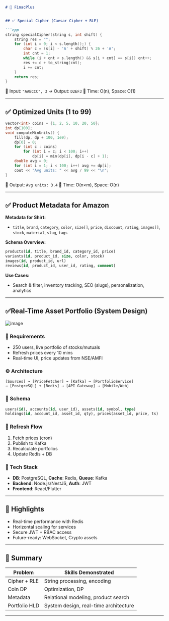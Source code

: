 

````markdown
# 💼 FinacPlus 


## ✅ Special Cipher (Caesar Cipher + RLE)

```cpp
string specialCipher(string s, int shift) {
    string res = "";
    for (int i = 0; i < s.length();) {
        char c = (s[i] - 'A' + shift) % 26 + 'A';
        int cnt = 1;
        while (i + cnt < s.length() && s[i + cnt] == s[i]) cnt++;
        res += c + to_string(cnt);
        i += cnt;
    }
    return res;
}
````

🔹 Input: `"AABCCC", 3` → Output: `D2EF3`
🔹 Time: O(n), Space: O(1)

---

## ✅  Optimized Units (1 to 99)

```cpp
vector<int> coins = {1, 2, 5, 10, 20, 50};
int dp[100];
void computeMinUnits() {
    fill(dp, dp + 100, 1e9);
    dp[0] = 0;
    for (int c : coins)
        for (int i = c; i < 100; i++)
            dp[i] = min(dp[i], dp[i - c] + 1);
    double avg = 0;
    for (int i = 1; i < 100; i++) avg += dp[i];
    cout << "Avg units: " << avg / 99 << "\n";
}
```

🔹 Output: `Avg units: 3.4`
🔹 Time: O(n×m), Space: O(n)

---

## ✅  Product Metadata for Amazon

**Metadata for Shirt:**

* `title`, `brand`, `category`, `color`, `size[]`, `price`, `discount`, `rating`, `images[]`, `stock`, `material`, `slug`, `tags`

**Schema Overview:**

```sql
products(id, title, brand_id, category_id, price)
variants(id, product_id, size, color, stock)
images(id, product_id, url)
reviews(id, product_id, user_id, rating, comment)
```

**Use Cases:**

* Search & filter, inventory tracking, SEO (slugs), personalization, analytics

---

## ✅Real-Time Asset Portfolio (System Design)

![image](https://github.com/user-attachments/assets/c45f9ea0-62d9-4b48-8f03-a2dc1a0cdbb6)


### 🧠 Requirements

* 250 users, live portfolio of stocks/mutuals
* Refresh prices every 10 mins
* Real-time UI, price updates from NSE/AMFI

### ⚙️ Architecture

```plaintext
[Sources] → [PriceFetcher] → [Kafka] → [PortfolioService]
→ [PostgreSQL] + [Redis] → [API Gateway] → [Mobile/Web]
```

### 🧾 Schema

```sql
users(id), accounts(id, user_id), assets(id, symbol, type)
holdings(id, account_id, asset_id, qty), prices(asset_id, price, ts)
```

### 🔄 Refresh Flow

1. Fetch prices (cron)
2. Publish to Kafka
3. Recalculate portfolios
4. Update Redis + DB

### 🚀 Tech Stack

* **DB**: PostgreSQL, **Cache**: Redis, **Queue**: Kafka
* **Backend**: Node.js/NestJS, **Auth**: JWT
* **Frontend**: React/Flutter

---

## 🔐 Highlights

* Real-time performance with Redis
* Horizontal scaling for services
* Secure JWT + RBAC access
* Future-ready: WebSocket, Crypto assets

---

## 📌 Summary

| Problem       | Skills Demonstrated                   |
| ------------- | ------------------------------------- |
| Cipher + RLE  | String processing, encoding           |
| Coin DP       | Optimization, DP                      |
| Metadata      | Relational modeling, product search   |
| Portfolio HLD | System design, real-time architecture |

---


